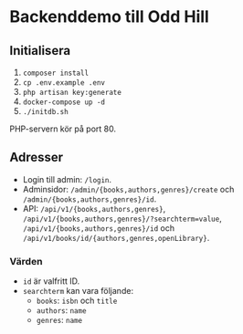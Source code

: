 # Backenddemo till Odd Hill
## Initialisera
1. `composer install`
2. `cp .env.example .env`
3. `php artisan key:generate`
4. `docker-compose up -d`
5. `./initdb.sh`

PHP-servern kör på port 80.

## Adresser
* Login till admin: `/login`.
* Adminsidor: `/admin/{books,authors,genres}/create` och `/admin/{books,authors,genres}/id`.
* API: `/api/v1/{books,authors,genres}`, `/api/v1/{books,authors,genres}/?searchterm=value`, `/api/v1/{books,authors,genres}/id` och `/api/v1/books/id/{authors,genres,openLibrary}`.

### Värden
* `id` är valfritt ID.
* `searchterm` kan vara följande:
    * `books`: `isbn` och `title`
    * `authors`: `name`
    * `genres`: `name`